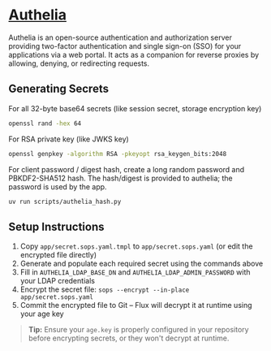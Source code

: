 # [Authelia](https://github.com/authelia/authelia)

Authelia is an open-source authentication and authorization server providing two-factor authentication and single sign-on (SSO) for your applications via a web portal. It acts as a companion for reverse proxies by allowing, denying, or redirecting requests.

## Generating Secrets

For all 32-byte base64 secrets (like session secret, storage encryption key)

```bash
openssl rand -hex 64
```

For RSA private key (like JWKS key)

```bash
openssl genpkey -algorithm RSA -pkeyopt rsa_keygen_bits:2048
```

For client password / digest hash, create a long random password and PBKDF2-SHA512 hash.
The hash/digest is provided to authelia; the password is used by the app.

```bash
uv run scripts/authelia_hash.py
```

## Setup Instructions

1. Copy `app/secret.sops.yaml.tmpl` to `app/secret.sops.yaml` (or edit the encrypted file directly)
2. Generate and populate each required secret using the commands above
3. Fill in `AUTHELIA_LDAP_BASE_DN` and `AUTHELIA_LDAP_ADMIN_PASSWORD` with your LDAP credentials
4. Encrypt the secret file: `sops --encrypt --in-place app/secret.sops.yaml`
5. Commit the encrypted file to Git – Flux will decrypt it at runtime using your age key

> **Tip:** Ensure your `age.key` is properly configured in your repository before encrypting secrets, or they won't decrypt at runtime.
